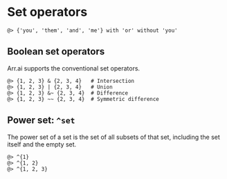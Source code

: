# Set operators

```arrai
@> {'you', 'them', 'and', 'me'} with 'or' without 'you'
```

## Boolean set operators

Arr.ai supports the conventional set operators.

```arrai
@> {1, 2, 3} & {2, 3, 4}   # Intersection
@> {1, 2, 3} | {2, 3, 4}   # Union
@> {1, 2, 3} &~ {2, 3, 4}  # Difference
@> {1, 2, 3} ~~ {2, 3, 4}  # Symmetric difference
```

## Power set: `^set`

The power set of a set is the set of all subsets of that set, including the set
itself and the empty set.

```arrai
@> ^{1}
@> ^{1, 2}
@> ^{1, 2, 3}
```
